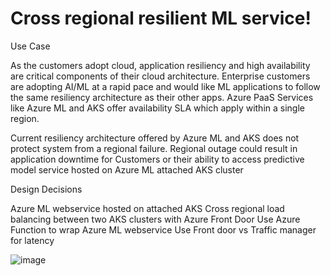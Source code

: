 # Cross regional resilient ML service!

Use Case

As the customers adopt cloud, application resiliency and high availability are critical components of their cloud architecture. 
Enterprise customers are adopting AI/ML at a rapid pace and would like ML applications to follow the same resiliency architecture as their other apps.
Azure PaaS Services like Azure ML and AKS offer availability SLA which apply within a single region.

Current resiliency architecture offered by Azure ML and AKS does not protect system from a regional failure.
Regional outage could result in application downtime for Customers or their ability to access predictive model service hosted on Azure ML attached AKS cluster

Design Decisions

Azure ML webservice hosted on attached AKS
Cross regional load balancing between two AKS clusters with Azure Front Door
Use Azure Function to wrap Azure ML webservice
Use Front door vs Traffic manager for latency

![image](https://user-images.githubusercontent.com/79932367/119146104-4c7a5880-ba18-11eb-986d-5ffd54fb59b7.png)








